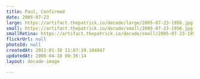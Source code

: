 ```yaml
---
title: Paul, Confirmed
date: 2005-07-23
large: https://artifact.thepatrick.io/decade/large/2005-07-23-1956.jpg
small: https://artifact.thepatrick.io/decade/small/2005-07-23-1956.jpg
smallRetina: https://artifact.thepatrick.io/decade/small/2005-07-23-1956@2x.jpg
flickrUrl: null
photoId: null
createdAt: 2011-01-30 11:07:19.104847
updatedAt: 2006-04-18 00:36:14
layout: decade-image

---
```


